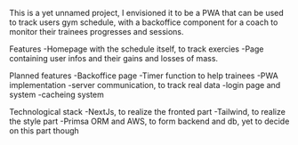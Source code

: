 This is a yet unnamed project, I envisioned it to be a PWA that can be used
to track users gym schedule, with a backoffice component for a coach to monitor their
trainees progresses and sessions.

Features
-Homepage with the schedule itself, to track exercies
-Page containing user infos and their gains and losses of mass.

Planned features
-Backoffice page
-Timer function to help trainees
-PWA implementation
-server communication, to track real data
-login page and system
-cacheing system

Technological stack
-NextJs, to realize the fronted part
-Tailwind, to realize the style part
-Primsa ORM and AWS, to form backend and db, yet to decide on this part though
